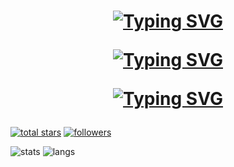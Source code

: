 <h1 align="center">
<a href="#"><img src="https://readme-typing-svg.demolab.com?font=JetBrains&size=35&duration=4500&pause=500&color=C8005F&center=true&vCenter=true&repeat=false&random=false&width=650&height=75&lines=Welcome+to+profile+of" alt="Typing SVG" /></a>
  
<a href="#"><img src="https://readme-typing-svg.demolab.com?font=JetBrains&size=35&duration=10000&pause=500&color=C8005F&center=true&vCenter=true&repeat=false&random=false&width=650&height=50&lines=Jan+Kyn%C4%8Dl" alt="Typing SVG" /></a>
  
<a href="#"><img src="https://readme-typing-svg.demolab.com?font=JetBrains&size=25&duration=4500&pause=500&color=C8005F&center=true&vCenter=true&repeat=true&random=true&width=500&height=75&lines=student+of+computer+science;web+developer;software+developer" alt="Typing SVG" /></a>
</h1>


<!-- Social badges section -->
<p align="left">
  <a href="https://github.com/kynclja?tab=repositories&sort=stargazers">
    <img alt="total stars" title="Total stars on GitHub" src="https://custom-icon-badges.demolab.com/github/stars/kynclja?color=CE4632&style=for-the-badge&labelColor=E15C47&logo=star"/></a>
  <a href="https://github.com/kynclja?tab=followers">
    <img alt="followers" title="Follow me on Github" src="https://custom-icon-badges.demolab.com/github/followers/kynclja?color=7B1A21&labelColor=E73542&style=for-the-badge&logo=person-add&label=Follow&logoColor=white"/></a>
</p>
<!--   7B1A21 E73542 -->
<!--   FD4710 -->
<!--   <a href="">
    <img alt="views" title="GitHub profile views" src="https://freshidea.com/jonah/app/DenverCoder1-profile-views"/></a> -->
    
<img alt="stats" src="https://github-readme-stats.vercel.app/api?username=kynclja&show_icons=true&theme=radical">

<img alt="langs" src="https://github-readme-stats.vercel.app/api/top-langs/?username=kynclja&theme=radical">
